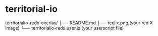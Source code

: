 # territorial-io
territorialio-redx-overlay/
├── README.md
├── red-x.png               (your red X image)
└── territorialio-redx.user.js  (your userscript file)
